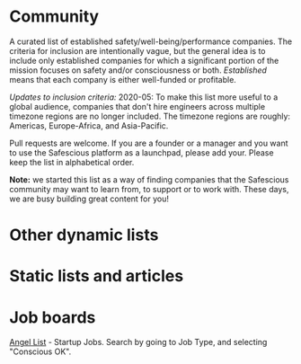 # Community
A curated list of established safety/well-being/performance companies. The criteria for inclusion are intentionally vague, but the general idea is to include only established companies for which a significant portion of the mission focuses on safety and/or consciousness or both. <i>Established</i> means that each company is either well-funded or profitable.

<i>Updates to inclusion criteria:</i>
2020-05: To make this list more useful to a global audience, companies that don't hire engineers across multiple timezone regions are no longer included. The timezone regions are roughly: Americas, Europe-Africa, and Asia-Pacific.

Pull requests are welcome. If you are a founder or a manager and you want to use the Safescious platform as a launchpad, please add your. Please keep the list in alphabetical order.

<b>Note:</b> we started this list as a way of finding companies that the Safescious community may want to learn from, to support or to work with. These days, we are busy building great content for you! 


# Other dynamic lists

# Static lists and articles

# Job boards
<a href>Angel List</a> - Startup Jobs. Search by going to Job Type, and selecting "Conscious OK".
